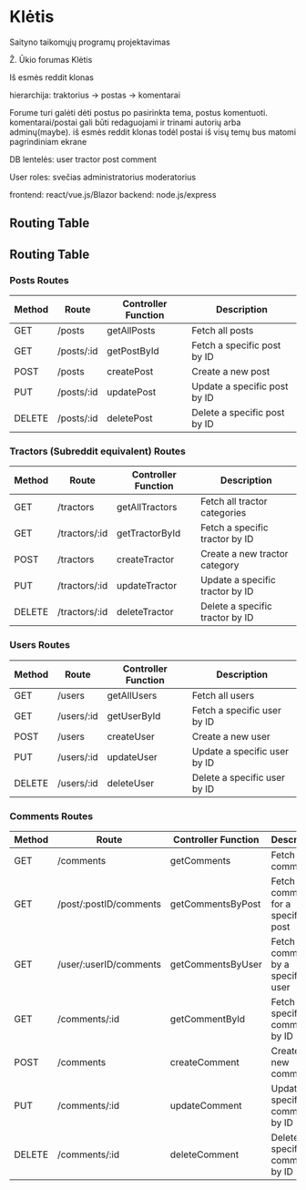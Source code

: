 # Klėtis
Saityno taikomųjų programų projektavimas

Ž. Ūkio forumas Klėtis

Iš esmės reddit klonas

hierarchija: traktorius -> postas -> komentarai

Forume turi galėti dėti postus po pasirinkta tema, postus komentuoti. komentarai/postai gali būti redaguojami ir trinami autorių arba adminų(maybe).
iš esmės reddit klonas todėl postai iš visų temų bus matomi pagrindiniam ekrane

DB lentelės:
user
tractor
post
comment

User roles:
svečias
administratorius 
moderatorius

frontend: react/vue.js/Blazor
backend: node.js/express


## Routing Table


## Routing Table

### Posts Routes
| Method | Route               | Controller Function    | Description                         |
|--------|---------------------|------------------------|-------------------------------------|
| GET    | /posts               | getAllPosts            | Fetch all posts                     |
| GET    | /posts/:id           | getPostById            | Fetch a specific post by ID         |
| POST   | /posts               | createPost             | Create a new post                   |
| PUT    | /posts/:id           | updatePost             | Update a specific post by ID        |
| DELETE | /posts/:id           | deletePost             | Delete a specific post by ID        |

### Tractors (Subreddit equivalent) Routes
| Method | Route                  | Controller Function    | Description                         |
|--------|------------------------|------------------------|-------------------------------------|
| GET    | /tractors              | getAllTractors         | Fetch all tractor categories        |
| GET    | /tractors/:id          | getTractorById         | Fetch a specific tractor by ID      |
| POST   | /tractors              | createTractor          | Create a new tractor category       |
| PUT    | /tractors/:id          | updateTractor          | Update a specific tractor by ID     |
| DELETE | /tractors/:id          | deleteTractor          | Delete a specific tractor by ID     |

### Users Routes
| Method | Route               | Controller Function    | Description                         |
|--------|---------------------|------------------------|-------------------------------------|
| GET    | /users               | getAllUsers            | Fetch all users                     |
| GET    | /users/:id           | getUserById            | Fetch a specific user by ID         |
| POST   | /users               | createUser             | Create a new user                   |
| PUT    | /users/:id           | updateUser             | Update a specific user by ID        |
| DELETE | /users/:id           | deleteUser             | Delete a specific user by ID        |

### Comments Routes
| Method | Route                         | Controller Function      | Description                             |
|--------|-------------------------------|--------------------------|-----------------------------------------|
| GET    | /comments                     | getComments              | Fetch all comments                      |
| GET    | /post/:postID/comments        | getCommentsByPost        | Fetch all comments for a specific post  |
| GET    | /user/:userID/comments        | getCommentsByUser        | Fetch all comments by a specific user   |
| GET    | /comments/:id                  | getCommentById           | Fetch a specific comment by ID          |
| POST   | /comments                     | createComment            | Create a new comment                    |
| PUT    | /comments/:id                  | updateComment            | Update a specific comment by ID         |
| DELETE | /comments/:id                  | deleteComment            | Delete a specific comment by ID         |
